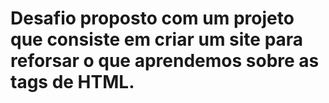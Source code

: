 # Desafio proposto com um projeto que consiste em criar um site para reforsar o que aprendemos sobre as tags de HTML.
